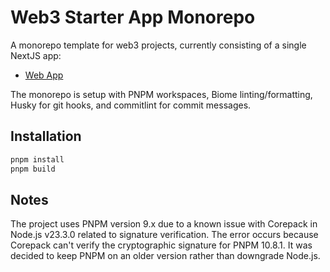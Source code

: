 # Web3 Starter App Monorepo

A monorepo template for web3 projects, currently consisting of a single NextJS app:

- [Web App](./apps/web-app)

The monorepo is setup with PNPM workspaces, Biome linting/formatting, Husky for git hooks, and commitlint for commit messages.

## Installation

```bash
pnpm install
pnpm build
```

## Notes

The project uses PNPM version 9.x due to a known issue with Corepack in Node.js v23.3.0 related to signature verification. The error occurs because Corepack can't verify the cryptographic signature for PNPM 10.8.1. It was decided to keep PNPM on an older version rather than downgrade Node.js.

